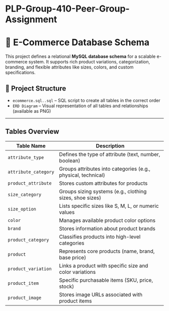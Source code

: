 # PLP-Group-410-Peer-Group-Assignment
# 🛒 E-Commerce Database Schema

This project defines a relational **MySQL database schema** for a scalable e-commerce system. It supports rich product variations, categorization, branding, and flexible attributes like sizes, colors, and custom specifications.

## 📁 Project Structure

- `ecommerce.sql..sql` – SQL script to create all tables in the correct order
- `ERD Diagram` – Visual representation of all tables and relationships (available as PNG)

---

## Tables Overview

| Table Name         | Description |
|--------------------|-------------|
| `attribute_type`   | Defines the type of attribute (text, number, boolean) |
| `attribute_category` | Groups attributes into categories (e.g., physical, technical) |
| `product_attribute` | Stores custom attributes for products |
| `size_category`    | Groups sizing systems (e.g., clothing sizes, shoe sizes) |
| `size_option`      | Lists specific sizes like S, M, L, or numeric values |
| `color`            | Manages available product color options |
| `brand`            | Stores information about product brands |
| `product_category` | Classifies products into high-level categories |
| `product`          | Represents core products (name, brand, base price) |
| `product_variation` | Links a product with specific size and color variations |
| `product_item`     | Specific purchasable items (SKU, price, stock) |
| `product_image`    | Stores image URLs associated with product items |

